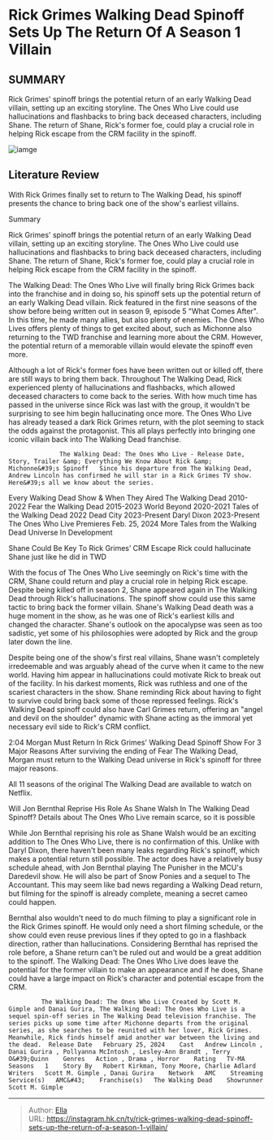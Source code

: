 # Rick Grimes  Walking Dead Spinoff Sets Up The Return Of A Season 1 Villain


## SUMMARY 



  Rick Grimes&#39; spinoff brings the potential return of an early Walking Dead villain, setting up an exciting storyline.   The Ones Who Live could use hallucinations and flashbacks to bring back deceased characters, including Shane.   The return of Shane, Rick&#39;s former foe, could play a crucial role in helping Rick escape from the CRM facility in the spinoff.  

![iamge]()

## Literature Review
With Rick Grimes finally set to return to The Walking Dead, his spinoff presents the chance to bring back one of the show&#39;s earliest villains.


Summary

  Rick Grimes&#39; spinoff brings the potential return of an early Walking Dead villain, setting up an exciting storyline.   The Ones Who Live could use hallucinations and flashbacks to bring back deceased characters, including Shane.   The return of Shane, Rick&#39;s former foe, could play a crucial role in helping Rick escape from the CRM facility in the spinoff.  





The Walking Dead: The Ones Who Live will finally bring Rick Grimes back into the franchise and in doing so, his spinoff sets up the potential return of an early Walking Dead villain. Rick featured in the first nine seasons of the show before being written out in season 9, episode 5 &#34;What Comes After&#34;. In this time, he made many allies, but also plenty of enemies. The Ones Who Lives offers plenty of things to get excited about, such as Michonne also returning to the TWD franchise and learning more about the CRM. However, the potential return of a memorable villain would elevate the spinoff even more.




Although a lot of Rick&#39;s former foes have been written out or killed off, there are still ways to bring them back. Throughout The Walking Dead, Rick experienced plenty of hallucinations and flashbacks, which allowed deceased characters to come back to the series. With how much time has passed in the universe since Rick was last with the group, it wouldn&#39;t be surprising to see him begin hallucinating once more. The Ones Who Live has already teased a dark Rick Grimes return, with the plot seeming to stack the odds against the protagonist. This all plays perfectly into bringing one iconic villain back into The Walking Dead franchise.

                  The Walking Dead: The Ones Who Live - Release Date, Story, Trailer &amp; Everything We Know About Rick &amp; Michonne&#39;s Spinoff   Since his departure from The Walking Dead, Andrew Lincoln has confirmed he will star in a Rick Grimes TV show. Here&#39;s all we know about the series.    

 Every Walking Dead Show &amp; When They Aired   The Walking Dead  2010-2022   Fear the Walking Dead  2015-2023   World Beyond  2020-2021   Tales of the Walking Dead  2022   Dead City  2023-Present   Daryl Dixon  2023-Present   The Ones Who Live  Premieres Feb. 25, 2024   More Tales from the Walking Dead Universe  In Development   







 Shane Could Be Key To Rick Grimes’ CRM Escape 
Rick could hallucinate Shane just like he did in TWD
         

With the focus of The Ones Who Live seemingly on Rick&#39;s time with the CRM, Shane could return and play a crucial role in helping Rick escape. Despite being killed off in season 2, Shane appeared again in The Walking Dead through Rick&#39;s hallucinations. The spinoff show could use this same tactic to bring back the former villain. Shane&#39;s Walking Dead death was a huge moment in the show, as he was one of Rick&#39;s earliest kills and changed the character. Shane&#39;s outlook on the apocalypse was seen as too sadistic, yet some of his philosophies were adopted by Rick and the group later down the line.

Despite being one of the show&#39;s first real villains, Shane wasn&#39;t completely irredeemable and was arguably ahead of the curve when it came to the new world. Having him appear in hallucinations could motivate Rick to break out of the facility. In his darkest moments, Rick was ruthless and one of the scariest characters in the show. Shane reminding Rick about having to fight to survive could bring back some of those repressed feelings. Rick&#39;s Walking Dead spinoff could also have Carl Grimes return, offering an &#34;angel and devil on the shoulder&#34; dynamic with Shane acting as the immoral yet necessary evil side to Rick&#39;s CRM conflict.




  2:04                       Morgan Must Return In Rick Grimes&#39; Walking Dead Spinoff Show For 3 Major Reasons   After surviving the ending of Fear The Walking Dead, Morgan must return to the Walking Dead universe in Rick&#39;s spinoff for three major reasons.     



All 11 seasons of the original The Walking Dead are available to watch on Netflix.






 Will Jon Bernthal Reprise His Role As Shane Walsh In The Walking Dead Spinoff? 
Details about The Ones Who Live remain scarce, so it is possible
          

While Jon Bernthal reprising his role as Shane Walsh would be an exciting addition to The Ones Who Live, there is no confirmation of this. Unlike with Daryl Dixon, there haven&#39;t been many leaks regarding Rick&#39;s spinoff, which makes a potential return still possible. The actor does have a relatively busy schedule ahead, with Jon Bernthal playing The Punisher in the MCU&#39;s Daredevil show. He will also be part of Snow Ponies and a sequel to The Accountant. This may seem like bad news regarding a Walking Dead return, but filming for the spinoff is already complete, meaning a secret cameo could happen.




Bernthal also wouldn&#39;t need to do much filming to play a significant role in the Rick Grimes spinoff. He would only need a short filming schedule, or the show could even reuse previous lines if they opted to go in a flashback direction, rather than hallucinations. Considering Bernthal has reprised the role before, a Shane return can&#39;t be ruled out and would be a great addition to the spinoff. The Walking Dead: The Ones Who Live does leave the potential for the former villain to make an appearance and if he does, Shane could have a large impact on Rick&#39;s character and potential escape from the CRM.

             The Walking Dead: The Ones Who Live Created by Scott M. Gimple and Danai Gurira, The Walking Dead: The Ones Who Live is a sequel spin-off series in The Walking Dead television franchise. The series picks up some time after Michonne departs from the original series, as she searches to be reunited with her lover, Rick Grimes. Meanwhile, Rick finds himself amid another war between the living and the dead.  Release Date   February 25, 2024    Cast   Andrew Lincoln , Danai Gurira , Pollyanna McIntosh , Lesley-Ann Brandt , Terry O&#39;Quinn    Genres   Action , Drama , Horror    Rating   TV-MA    Seasons   1    Story By   Robert Kirkman, Tony Moore, Charlie Adlard    Writers   Scott M. Gimple , Danai Gurira    Network   AMC    Streaming Service(s)   AMC&#43;    Franchise(s)   The Walking Dead    Showrunner   Scott M. Gimple       


---

> Author: [Ella](https://instagram.hk.cn/)  
> URL: https://instagram.hk.cn/tv/rick-grimes-walking-dead-spinoff-sets-up-the-return-of-a-season-1-villain/  


